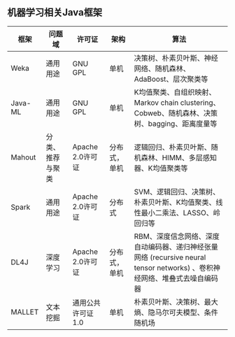 ## 机器学习相关Java框架


框架|问题域|许可证|架构|算法
---|---|---|---|---
Weka|通用用途|GNU GPL|单机|决策树、朴素贝叶斯、神经网络、随机森林、AdaBoost、层次聚类等
Java-ML|通用用途|GNU GPL|单机|K均值聚类、自组织映射、Markov chain clustering、Cobweb、随机森林、决策树、bagging、距离度量等
Mahout|分类、推荐与聚类|Apache 2.0许可证|分布式，单机|逻辑回归、朴素贝叶斯、随机森林、HIMM、多层感知器、K均值聚类等
Spark|通用用途|Apache 2.0许可证|分布式|SVM、逻辑回归、决策树、朴素贝叶斯、K均值聚类、线性最小二乘法、LASSO、岭回归等
DL4J|深度学习|Apache 2.0许可证|分布式，单机|RBM、深度信念网络、深度自动编码器、递归神经张量网络 (recursive neural tensor networks) 、卷积神经网络、堆叠式去噪自编码器
MALLET|文本挖掘|通用公共许可证1.0|单机|朴素贝叶斯、决策树、最大熵、隐马尔可夫模型、条件随机场

